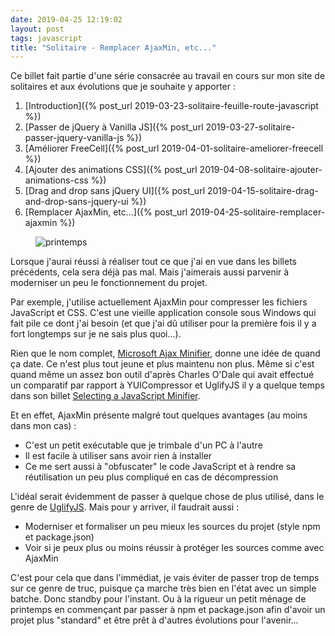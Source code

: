```yaml
---
date: 2019-04-25 12:19:02
layout: post
tags: javascript
title: "Solitaire - Remplacer AjaxMin, etc..."
---
```


<div class="encart" markdown="1">

Ce billet fait partie d'une série consacrée au travail en cours sur mon site de
solitaires et aux évolutions que je souhaite y apporter :

1. [Introduction]({% post_url 2019-03-23-solitaire-feuille-route-javascript %})
2. [Passer de jQuery à Vanilla JS]({% post_url 2019-03-27-solitaire-passer-jquery-vanilla-js %})
3. [Améliorer FreeCell]({% post_url 2019-04-01-solitaire-ameliorer-freecell %})
4. [Ajouter des animations CSS]({% post_url 2019-04-08-solitaire-ajouter-animations-css %})
5. [Drag and drop sans jQuery UI]({% post_url 2019-04-15-solitaire-drag-and-drop-sans-jquery-ui %})
6. [Remplacer AjaxMin, etc...]({% post_url 2019-04-25-solitaire-remplacer-ajaxmin %})

</div>

<figure>
  <img src="/public/2019/printemps.jpg" alt="printemps" />
</figure>

Lorsque j'aurai réussi à réaliser tout ce que j'ai en vue dans les billets
précédents, cela sera déjà pas mal. Mais j'aimerais aussi parvenir à moderniser
un peu le fonctionnement du projet.

Par exemple, j'utilise actuellement AjaxMin pour compresser les fichiers
JavaScript et CSS. C'est une vieille application console sous Windows qui fait
pile ce dont j'ai besoin (et que j'ai dû utiliser pour la première fois il y a
fort longtemps sur je ne sais plus quoi...).

Rien que le nom complet, [Microsoft Ajax Minifier](https://github.com/Microsoft/ajaxmin),
donne une idée de quand ça date. Ce n'est plus tout jeune et plus maintenu non
plus. Même si c'est quand même un assez bon outil d'après Charles O'Dale qui
avait effectué un comparatif par rapport à YUICompressor et UglifyJS il y a
quelque temps dans son billet [Selecting a JavaScript Minifier](https://www.charlesodale.com/selecting-a-javascript-minifier-spoiler-microsoft-ajax-minifier-wins/).

Et en effet, AjaxMin présente malgré tout quelques avantages (au moins dans mon
cas) :

* C'est un petit exécutable que je trimbale d'un PC à l'autre
* Il est facile à utiliser sans avoir rien à installer
* Ce me sert aussi à "obfuscater" le code JavaScript et à rendre sa
  réutilisation un peu plus compliqué en cas de décompression

L'idéal serait évidemment de passer à quelque chose de plus utilisé, dans le
genre de [UglifyJS](http://lisperator.net/uglifyjs/). Mais pour y arriver, il
faudrait aussi :

* Moderniser et formaliser un peu mieux les sources du projet (style npm et
  package.json)
* Voir si je peux plus ou moins réussir à protéger les sources comme avec AjaxMin

C'est pour cela que dans l'immédiat, je vais éviter de passer trop de temps sur
ce genre de truc, puisque ça marche très bien en l'état avec un simple batche.
Donc standby pour l'instant. Ou à la rigueur un petit ménage de printemps en
commençant par passer à npm et package.json afin d'avoir un projet plus
"standard" et être prêt à d'autres évolutions pour l'avenir...
